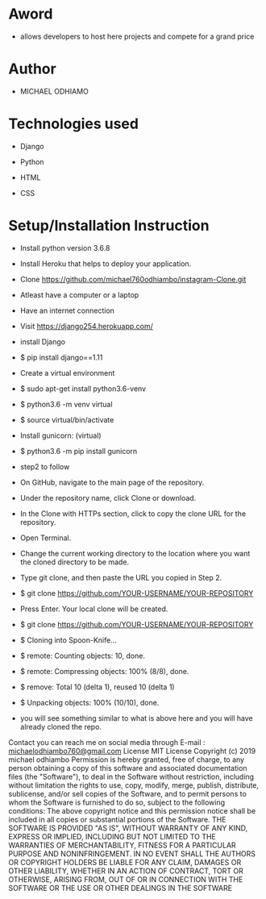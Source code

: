 # Aword
* allows developers to host here projects and compete for a grand price

# Author

* MICHAEL ODHIAMO
# Technologies used
* Django

* Python

* HTML

* CSS

# Setup/Installation Instruction
* Install python version 3.6.8

* Install Heroku that helps to deploy your application.

* Clone https://github.com/michael760odhiambo/instagram-Clone.git

* Atleast have a computer or a laptop

* Have an internet connection

* Visit https://django254.herokuapp.com/

* install Django

* $ pip install django==1.11

* Create a virtual environment

* $ sudo apt-get install python3.6-venv

* $ python3.6 -m venv virtual

* $ source virtual/bin/activate

* Install gunicorn: (virtual)

* $ python3.6 -m pip install gunicorn

* step2 to follow

* On GitHub, navigate to the main page of the repository.

* Under the repository name, click Clone or download.

* In the Clone with HTTPs section, click to copy the clone URL for the repository.

* Open Terminal.

* Change the current working directory to the location where you want the cloned directory to be made.

* Type git clone, and then paste the URL you copied in Step 2.

* $ git clone https://github.com/YOUR-USERNAME/YOUR-REPOSITORY

* Press Enter. Your local clone will be created.

* $ git clone https://github.com/YOUR-USERNAME/YOUR-REPOSITORY

* $ Cloning into Spoon-Knife...

* $ remote: Counting objects: 10, done.

* $ remote: Compressing objects: 100% (8/8), done.

* $ remove: Total 10 (delta 1), reused 10 (delta 1)

* $ Unpacking objects: 100% (10/10), done.

* you will see something similar to what is above here and you will have already cloned the repo.

Contact
you can reach me on social media through
E-mail : michaelodhiambo760@gmail.com
License
MIT License Copyright (c) 2019 michael odhiambo Permission is hereby granted, free of charge, to any person obtaining a copy of this software and associated documentation files (the "Software"), to deal in the Software without restriction, including without limitation the rights to use, copy, modify, merge, publish, distribute, sublicense, and/or sell copies of the Software, and to permit persons to whom the Software is furnished to do so, subject to the following conditions: The above copyright notice and this permission notice shall be included in all copies or substantial portions of the Software.
THE SOFTWARE IS PROVIDED "AS IS", WITHOUT WARRANTY OF ANY KIND, EXPRESS OR IMPLIED, INCLUDING BUT NOT LIMITED TO THE WARRANTIES OF MERCHANTABILITY, FITNESS FOR A PARTICULAR PURPOSE AND NONINFRINGEMENT. IN NO EVENT SHALL THE AUTHORS OR COPYRIGHT HOLDERS BE LIABLE FOR ANY CLAIM, DAMAGES OR OTHER LIABILITY, WHETHER IN AN ACTION OF CONTRACT, TORT OR OTHERWISE, ARISING FROM, OUT OF OR IN CONNECTION WITH THE SOFTWARE OR THE USE OR OTHER DEALINGS IN THE SOFTWARE 
